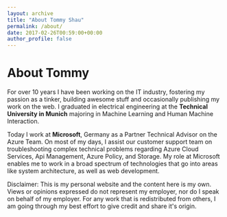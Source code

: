 ```yaml
---
layout: archive
title: "About Tommy Shau"
permalink: /about/
date: 2017-02-26T00:59:00+00:00
author_profile: false
---
```


<!---As part of the Support team from Microsoft my goal is to enable customers make most out of Technology, where I get to help people from around the world and from various business areas. -->
# About Tommy 

<!--- foto-->

For over 10 years I have been working on the IT industry, fostering my passion as a tinker, building awesome stuff and occasionally publishing my work on the web.
I graduated in electrical engineering at the **Technical University in Munich** majoring in Machine Learning and Human Machine Interaction. 

Today I work at **Microsoft**, Germany as a Partner Technical Advisor on the Azure Team. 
On most of my days, I assist our customer support team on troubleshooting complex technical problems regarding Azure Cloud Services, Api Management, Azure Policy, and Storage. My role at Microsoft enables me to work in a broad spectrum of technologies that go into areas like system architecture, as well as web development. 

Disclaimer: This is my personal website and the content here is my own. Views or opinions expressed do not represent my employer, nor do I speak on behalf of my employer. For any work that is redistributed from others, I am going through my best effort to give credit and share it's origin.  
